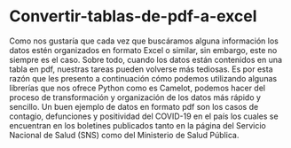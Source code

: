 # Convertir-tablas-de-pdf-a-excel

Como nos gustaría que cada vez que buscáramos alguna información los datos estén organizados en formato Excel o similar, sin embargo, este no siempre es el caso. Sobre todo, cuando los datos están contenidos en una tabla en pdf, nuestras tareas pueden volverse más tediosas. Es por esta razón que les presento a continuación cómo podemos utilizando algunas librerías que nos ofrece Python como es Camelot, podemos hacer del proceso de transformación y organización de los datos más rápido y sencillo.
Un buen ejemplo de datos en formato pdf son los casos de contagio, defunciones y positividad del COVID-19 en el país los cuales se encuentran en los boletines publicados tanto en la página del Servicio Nacional de Salud (SNS) como del Ministerio de Salud Pública.
